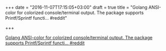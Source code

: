 +++
date = "2016-11-07T17:15:05+03:00"
draft = true
title = "Golang ANSI-color for colorized console/terminal output. The package supports Printf/Sprintf functi…  #reddit"

+++

<p><a href="https://t.co/UNEjjlGGqI">Golang ANSI-color for colorized console/terminal output. The package supports Printf/Sprintf functi…  #reddit</a></p>
